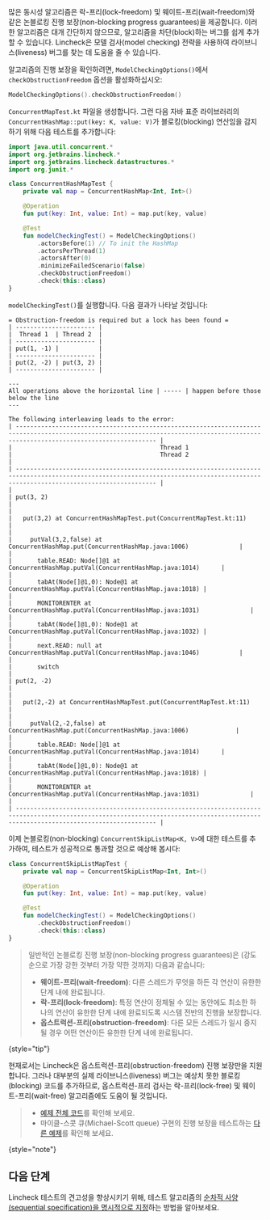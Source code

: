 [//]: # (title: 진행 보장)

많은 동시성 알고리즘은 락-프리(lock-freedom) 및 웨이트-프리(wait-freedom)와 같은 논블로킹 진행 보장(non-blocking progress guarantees)을 제공합니다. 이러한 알고리즘은 대개 간단하지 않으므로, 알고리즘을 차단(block)하는 버그를 쉽게 추가할 수 있습니다. Lincheck은 모델 검사(model checking) 전략을 사용하여 라이브니스(liveness) 버그를 찾는 데 도움을 줄 수 있습니다.

알고리즘의 진행 보장을 확인하려면, `ModelCheckingOptions()`에서 `checkObstructionFreedom` 옵션을 활성화하십시오:

```kotlin
ModelCheckingOptions().checkObstructionFreedom()
```

`ConcurrentMapTest.kt` 파일을 생성합니다.
그런 다음 자바 표준 라이브러리의 `ConcurrentHashMap::put(key: K, value: V)`가 블로킹(blocking) 연산임을 감지하기 위해 다음 테스트를 추가합니다:

```kotlin
import java.util.concurrent.*
import org.jetbrains.lincheck.*
import org.jetbrains.lincheck.datastructures.*
import org.junit.*

class ConcurrentHashMapTest {
    private val map = ConcurrentHashMap<Int, Int>()

    @Operation
    fun put(key: Int, value: Int) = map.put(key, value)

    @Test
    fun modelCheckingTest() = ModelCheckingOptions()
        .actorsBefore(1) // To init the HashMap
        .actorsPerThread(1)
        .actorsAfter(0)
        .minimizeFailedScenario(false)
        .checkObstructionFreedom()
        .check(this::class)
}
```

`modelCheckingTest()`를 실행합니다. 다음 결과가 나타날 것입니다:

```text
= Obstruction-freedom is required but a lock has been found =
| ---------------------- |
|  Thread 1  | Thread 2  |
| ---------------------- |
| put(1, -1) |           |
| ---------------------- |
| put(2, -2) | put(3, 2) |
| ---------------------- |

---
All operations above the horizontal line | ----- | happen before those below the line
---

The following interleaving leads to the error:
| ----------------------------------------------------------------------------------------------------------------------------------------------------------------------------------- |
|                                         Thread 1                                         |                                         Thread 2                                         |
| ----------------------------------------------------------------------------------------------------------------------------------------------------------------------------------- |
|                                                                                          | put(3, 2)                                                                                |
|                                                                                          |   put(3,2) at ConcurrentHashMapTest.put(ConcurrentMapTest.kt:11)                         |
|                                                                                          |     putVal(3,2,false) at ConcurrentHashMap.put(ConcurrentHashMap.java:1006)              |
|                                                                                          |       table.READ: Node[]@1 at ConcurrentHashMap.putVal(ConcurrentHashMap.java:1014)      |
|                                                                                          |       tabAt(Node[]@1,0): Node@1 at ConcurrentHashMap.putVal(ConcurrentHashMap.java:1018) |
|                                                                                          |       MONITORENTER at ConcurrentHashMap.putVal(ConcurrentHashMap.java:1031)              |
|                                                                                          |       tabAt(Node[]@1,0): Node@1 at ConcurrentHashMap.putVal(ConcurrentHashMap.java:1032) |
|                                                                                          |       next.READ: null at ConcurrentHashMap.putVal(ConcurrentHashMap.java:1046)           |
|                                                                                          |       switch                                                                             |
| put(2, -2)                                                                               |                                                                                          |
|   put(2,-2) at ConcurrentHashMapTest.put(ConcurrentMapTest.kt:11)                        |                                                                                          |
|     putVal(2,-2,false) at ConcurrentHashMap.put(ConcurrentHashMap.java:1006)             |                                                                                          |
|       table.READ: Node[]@1 at ConcurrentHashMap.putVal(ConcurrentHashMap.java:1014)      |                                                                                          |
|       tabAt(Node[]@1,0): Node@1 at ConcurrentHashMap.putVal(ConcurrentHashMap.java:1018) |                                                                                          |
|       MONITORENTER at ConcurrentHashMap.putVal(ConcurrentHashMap.java:1031)              |                                                                                          |
| ----------------------------------------------------------------------------------------------------------------------------------------------------------------------------------- |
```

이제 논블로킹(non-blocking) `ConcurrentSkipListMap<K, V>`에 대한 테스트를 추가하여, 테스트가 성공적으로 통과할 것으로 예상해 봅시다:

```kotlin
class ConcurrentSkipListMapTest {
    private val map = ConcurrentSkipListMap<Int, Int>()

    @Operation
    fun put(key: Int, value: Int) = map.put(key, value)

    @Test
    fun modelCheckingTest() = ModelCheckingOptions()
        .checkObstructionFreedom()
        .check(this::class)
}
```

> 일반적인 논블로킹 진행 보장(non-blocking progress guarantees)은 (강도 순으로 가장 강한 것부터 가장 약한 것까지) 다음과 같습니다:
>
> *   **웨이트-프리(wait-freedom)**: 다른 스레드가 무엇을 하든 각 연산이 유한한 단계 내에 완료됩니다.
> *   **락-프리(lock-freedom)**: 특정 연산이 정체될 수 있는 동안에도 최소한 하나의 연산이 유한한 단계 내에 완료되도록 시스템 전반의 진행을 보장합니다.
> *   **옵스트럭션-프리(obstruction-freedom)**: 다른 모든 스레드가 일시 중지될 경우 어떤 연산이든 유한한 단계 내에 완료됩니다.
>
{style="tip"}

현재로서는 Lincheck은 옵스트럭션-프리(obstruction-freedom) 진행 보장만을 지원합니다. 그러나 대부분의 실제 라이브니스(liveness) 버그는 예상치 못한 블로킹(blocking) 코드를 추가하므로, 옵스트럭션-프리 검사는 락-프리(lock-free) 및 웨이트-프리(wait-free) 알고리즘에도 도움이 될 것입니다.

> *   [예제 전체 코드](https://github.com/JetBrains/lincheck/blob/master/src/jvm/test-lincheck-integration/org/jetbrains/lincheck_test/guide/ConcurrentMapTest.kt)를 확인해 보세요.
> *   마이클-스콧 큐(Michael-Scott queue) 구현의 진행 보장을 테스트하는 [다른 예제](https://github.com/JetBrains/lincheck/blob/master/src/jvm/test-lincheck-integration/org/jetbrains/lincheck_test/guide/ObstructionFreedomViolationTest.kt)를 확인해 보세요.
>
{style="note"}

## 다음 단계

Lincheck 테스트의 견고성을 향상시키기 위해, 테스트 알고리즘의 [순차적 사양(sequential specification)을 명시적으로 지정](sequential-specification.md)하는 방법을 알아보세요.